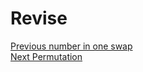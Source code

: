 # Revise <br>
[Previous number in one swap](https://practice.geeksforgeeks.org/problems/previous-number-in-one-swap5707/1#)<br>
[Next Permutation](https://leetcode.com/problems/next-permutation/)<br>

